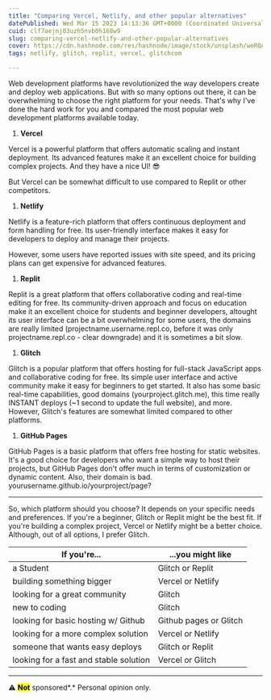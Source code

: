 ```yaml
---
title: "Comparing Vercel, Netlify, and other popular alternatives"
datePublished: Wed Mar 15 2023 14:13:36 GMT+0000 (Coordinated Universal Time)
cuid: clf7aejnj03uzh5nvb0h168w9
slug: comparing-vercel-netlify-and-other-popular-alternatives
cover: https://cdn.hashnode.com/res/hashnode/image/stock/unsplash/weRQAu9TA-A/upload/4c0d2f0ea4d0d1e55685b56745e34a18.jpeg
tags: netlify, glitch, replit, vercel, glitchcom

---
```


Web development platforms have revolutionized the way developers create and deploy web applications. But with so many options out there, it can be overwhelming to choose the right platform for your needs. That's why I've done the hard work for you and compared the most popular web development platforms available today.

1. **Vercel**
    

Vercel is a powerful platform that offers automatic scaling and instant deployment. Its advanced features make it an excellent choice for building complex projects. And they have a nice UI! 😎

But Vercel can be somewhat difficult to use compared to Replit or other competitors.

1. **Netlify**
    

Netlify is a feature-rich platform that offers continuous deployment and form handling for free. Its user-friendly interface makes it easy for developers to deploy and manage their projects.

However, some users have reported issues with site speed, and its pricing plans can get expensive for advanced features.

1. **Replit**
    

Replit is a great platform that offers collaborative coding and real-time editing for free. Its community-driven approach and focus on education make it an excellent choice for students and beginner developers, altought its user interface can be a bit overwhelming for some users, the domains are really limited (projectname.username.repl.co, before it was only projectname.repl.co - clear downgrade) and it is sometimes a bit slow.

1. **Glitch**
    

Glitch is a popular platform that offers hosting for full-stack JavaScript apps and collaborative coding for free. Its simple user interface and active community make it easy for beginners to get started. It also has some basic real-time capabilities, good domains (yourproject.glitch.me), this time really INSTANT deploys (~1 second to update the full website), and more. However, Glitch's features are somewhat limited compared to other platforms.

1. **GitHub Pages**
    

GitHub Pages is a basic platform that offers free hosting for static websites. It's a good choice for developers who want a simple way to host their projects, but GitHub Pages don't offer much in terms of customization or dynamic content. Also, their domain is bad. yourusername.github.io/yourproject/page?

---

So, which platform should you choose? It depends on your specific needs and preferences. If you're a beginner, Glitch or Replit might be the best fit. If you're building a complex project, Vercel or Netlify might be a better choice. Although, out of all options, I prefer Glitch.

| If you're... | ...you might like |
| --- | --- |
| a Student | Glitch or Replit |
| building something bigger | Vercel or Netlify |
| looking for a great community | Glitch |
| new to coding | Glitch |
| looking for basic hosting w/ Github | Github pages or Glitch |
| looking for a more complex solution | Vercel or Netlify |
| someone that wants easy deploys | Glitch or Replit |
| looking for a fast and stable solution | Vercel or Glitch |

---

⚠️ **<mark>Not</mark>** sponsored*.* Personal opinion only.